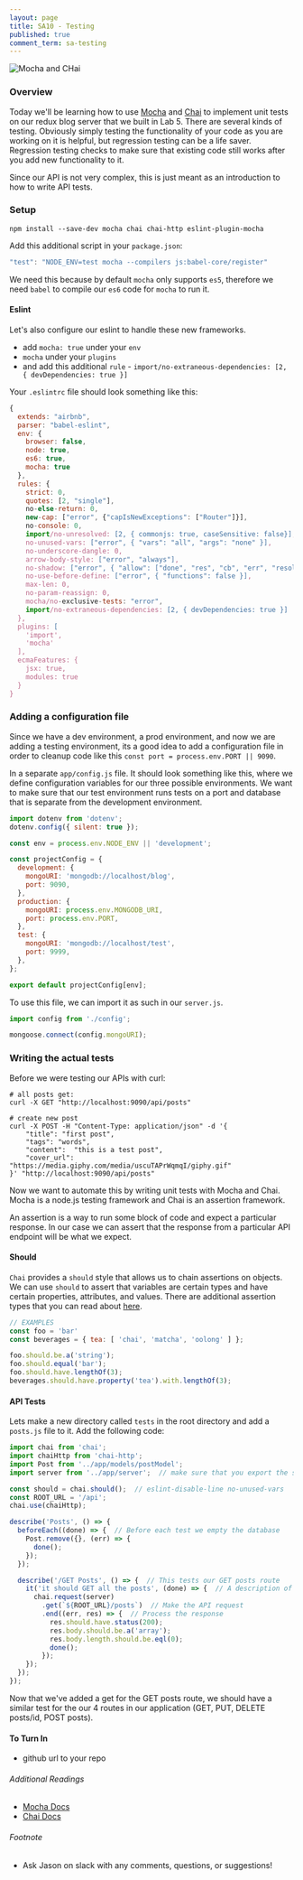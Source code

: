 ```yaml
---
layout: page
title: SA10 - Testing
published: true
comment_term: sa-testing
---
```


![Mocha and CHai](http://i.imgur.com/XHXkjS4.png)

### Overview

Today we'll be learning how to use [Mocha](https://mochajs.org/) and [Chai](http://chaijs.com/) to implement unit tests on our redux blog server that we built in Lab 5. There are several kinds of testing. Obviously simply testing the functionality of your code as you are working on it is helpful, but regression testing can be a life saver.  Regression testing checks to make sure that existing code still works after you add new functionality to it.

Since our API is not very complex, this is just meant as an introduction to how to write API tests.

### Setup

```shell
npm install --save-dev mocha chai chai-http eslint-plugin-mocha
```

Add this additional script in your `package.json`:

```javascript
"test": "NODE_ENV=test mocha --compilers js:babel-core/register"
```

We need this because by default `mocha` only supports `es5`, therefore we need `babel` to compile our `es6` code for `mocha` to run it.

#### Eslint

Let's also configure our eslint to handle these new frameworks.

* add `mocha: true` under your `env`
* `mocha` under your `plugins`
* and add this additional `rule` - `import/no-extraneous-dependencies: [2, { devDependencies: true }]`

Your `.eslintrc` file should look something like this:

```javascript
{
  extends: "airbnb",
  parser: "babel-eslint",
  env: {
    browser: false,
    node: true,
    es6: true,
    mocha: true
  },
  rules: {
    strict: 0,
    quotes: [2, "single"],
    no-else-return: 0,
    new-cap: ["error", {"capIsNewExceptions": ["Router"]}],
    no-console: 0,
    import/no-unresolved: [2, { commonjs: true, caseSensitive: false}],
    no-unused-vars: ["error", { "vars": "all", "args": "none" }],
    no-underscore-dangle: 0,
    arrow-body-style: ["error", "always"],
    no-shadow: ["error", { "allow": ["done", "res", "cb", "err", "resolve", "reject"] }],
    no-use-before-define: ["error", { "functions": false }],
    max-len: 0,
    no-param-reassign: 0,
    mocha/no-exclusive-tests: "error",
    import/no-extraneous-dependencies: [2, { devDependencies: true }]
  },
  plugins: [
    'import',
    'mocha'
  ],
  ecmaFeatures: {
    jsx: true,
    modules: true
  }
}
```

### Adding a configuration file

Since we have a dev environment, a prod environment, and now we are adding a testing environment, its a good idea to add a configuration file in order to cleanup code like this `const port = process.env.PORT || 9090`.

In a separate `app/config.js` file. It should look something like this, where we define configuration variables for our three possible environments. We want to make sure that our test environment runs tests on a port and database that is separate from the development environment.

```javascript
import dotenv from 'dotenv';
dotenv.config({ silent: true });

const env = process.env.NODE_ENV || 'development';

const projectConfig = {
  development: {
    mongoURI: 'mongodb://localhost/blog',
    port: 9090,
  },
  production: {
    mongoURI: process.env.MONGODB_URI,
    port: process.env.PORT,
  },
  test: {
    mongoURI: 'mongodb://localhost/test',
    port: 9999,
  },
};

export default projectConfig[env];
```

To use this file, we can import it as such in our `server.js`.

```javascript
import config from './config';

mongoose.connect(config.mongoURI);
```

### Writing the actual tests

Before we were testing our APIs with curl:

```shell
# all posts get:
curl -X GET "http://localhost:9090/api/posts"

# create new post
curl -X POST -H "Content-Type: application/json" -d '{
    "title": "first post",
    "tags": "words",
    "content":  "this is a test post",
    "cover_url": "https://media.giphy.com/media/uscuTAPrWqmqI/giphy.gif"
}' "http://localhost:9090/api/posts"

```

Now we want to automate this by writing unit tests with Mocha and Chai. Mocha is a node.js testing framework and Chai is an assertion framework.

An assertion is a way to run some block of code and expect a particular response.  In our case we can assert that the response from a particular API endpoint will be what we expect.

#### Should

`Chai` provides a `should` style that allows us to chain assertions on objects. We can use `should` to assert that variables are certain types and have certain properties, attributes, and values. There are additional assertion types that you can read about [here](http://chaijs.com/guide/styles/).

```javascript
// EXAMPLES
const foo = 'bar'
const beverages = { tea: [ 'chai', 'matcha', 'oolong' ] };

foo.should.be.a('string');
foo.should.equal('bar');
foo.should.have.lengthOf(3);
beverages.should.have.property('tea').with.lengthOf(3);
```

#### API Tests

Lets make a new directory called `tests` in the root directory and add a `posts.js` file to it. Add the following code:

```javascript
import chai from 'chai';
import chaiHttp from 'chai-http';
import Post from '../app/models/postModel';
import server from '../app/server';  // make sure that you export the server

const should = chai.should();  // eslint-disable-line no-unused-vars
const ROOT_URL = '/api';
chai.use(chaiHttp);

describe('Posts', () => {
  beforeEach((done) => {  // Before each test we empty the database
    Post.remove({}, (err) => {
      done();
    });
  });

  describe('/GET Posts', () => {  // This tests our GET posts route
    it('it should GET all the posts', (done) => {  // A description of what should happen
      chai.request(server)
        .get(`${ROOT_URL}/posts`)  // Make the API request
        .end((err, res) => {  // Process the response
          res.should.have.status(200);
          res.body.should.be.a('array');
          res.body.length.should.be.eql(0);
          done();
        });
    });
  });
});
```

Now that we've added a get for the GET posts route, we should have a similar test for the our 4 routes in our application (GET, PUT, DELETE posts/id, POST posts).


#### To Turn In

- github url to your repo

###### Additional Readings

 * [Mocha Docs](https://mochajs.org/)
 * [Chai Docs](http://chaijs.com/)

###### Footnote
 * Ask Jason on slack with any comments, questions, or suggestions!
